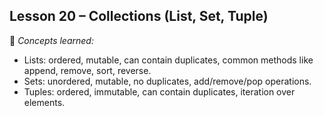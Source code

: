 ## Lesson 20 – Collections (List, Set, Tuple)
📌 *Concepts learned:*  
- Lists: ordered, mutable, can contain duplicates, common methods like append, remove, sort, reverse.  
- Sets: unordered, mutable, no duplicates, add/remove/pop operations.  
- Tuples: ordered, immutable, can contain duplicates, iteration over elements.  


